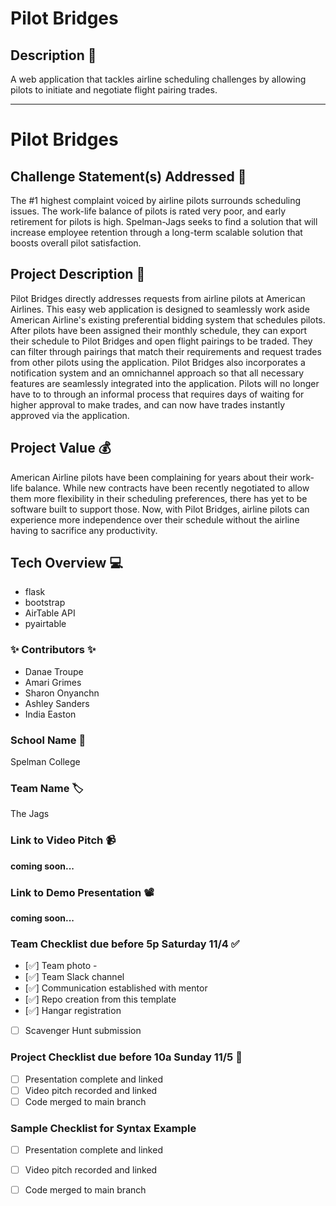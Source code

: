 # Pilot Bridges

## Description 🚨 
A web application that tackles airline scheduling challenges by allowing pilots to initiate and negotiate flight pairing trades. 

___________
# Pilot Bridges

## Challenge Statement(s) Addressed 🎯
The #1 highest complaint voiced by airline pilots surrounds scheduling issues. The work-life balance of pilots is rated very poor, and early retirement for pilots is high. Spelman-Jags seeks to find a solution that will increase employee retention through a long-term scalable solution that boosts overall pilot satisfaction.

## Project Description 🤯
Pilot Bridges directly addresses requests from airline pilots at American Airlines. This easy web application is designed to seamlessly work aside American Airline's existing preferential bidding system that schedules pilots. After pilots have been assigned their monthly schedule, they can export their schedule to Pilot Bridges and open flight pairings to be traded. They can filter through pairings that match their requirements and request trades from other pilots using the application. Pilot Bridges also incorporates a notification system and an omnichannel approach so that all necessary features are seamlessly integrated into the application. Pilots will no longer have to to through an informal process that requires days of waiting for higher approval to make trades, and can now have trades instantly approved via the application. 

## Project Value 💰
American Airline pilots have been complaining for years about their work-life balance. While new contracts have been recently negotiated to allow them more flexibility in their scheduling preferences, there has yet to be software built to support those. Now, with Pilot Bridges, airline pilots can experience more independence over their schedule without the airline having to sacrifice any productivity.


## Tech Overview 💻
* flask
* bootstrap
* AirTable API
* pyairtable



### ✨ Contributors ✨
* Danae Troupe
* Amari Grimes
* Sharon Onyanchn
* Ashley Sanders
* India Easton

### School Name 🏫
Spelman College

### Team Name 🏷
The Jags

### Link to Video Pitch 📹
**coming soon...**

### Link to Demo Presentation 📽
**coming soon...**

### Team Checklist due before 5p Saturday 11/4 ✅
- [✅] Team photo - 
- [✅] Team Slack channel
- [✅] Communication established with mentor
- [✅] Repo creation from this template
- [✅] Hangar registration
- [ ] Scavenger Hunt submission

### Project Checklist due before 10a Sunday 11/5 🏁
- [ ] Presentation complete and linked
- [ ] Video pitch recorded and linked
- [ ] Code merged to main branch

### Sample Checklist for Syntax Example 
- [ ] Presentation complete and linked
- [ ] Video pitch recorded and linked
- [ ] Code merged to main branch

